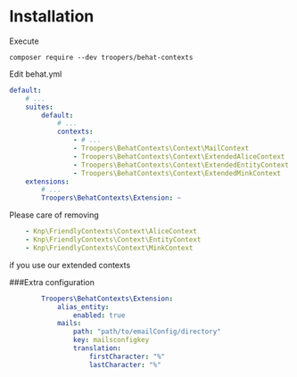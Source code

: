 Installation
============

Execute

```
composer require --dev troopers/behat-contexts 
```

Edit behat.yml
```yaml
default:
    # ...
    suites:
        default:
            # ...
            contexts:
                - # ...
                - Troopers\BehatContexts\Context\MailContext
                - Troopers\BehatContexts\Context\ExtendedAliceContext
                - Troopers\BehatContexts\Context\ExtendedEntityContext
                - Troopers\BehatContexts\Context\ExtendedMinkContext
    extensions:
        # ...
        Troopers\BehatContexts\Extension: ~
```

Please care of removing 
```yaml
    - Knp\FriendlyContexts\Context\AliceContext
    - Knp\FriendlyContexts\Context\EntityContext
    - Knp\FriendlyContexts\Context\MinkContext
```
if you use our extended contexts


###Extra configuration

```yaml
        Troopers\BehatContexts\Extension:   
            alias_entity:
                enabled: true
            mails:
                path: "path/to/emailConfig/directory"
                key: mailsconfigkey
                translation:
                    firstCharacter: "%"
                    lastCharacter: "%"
```
